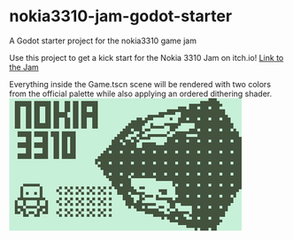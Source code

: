 # nokia3310-jam-godot-starter
A Godot starter project for the nokia3310 game jam

Use this project to get a kick start for the Nokia 3310 Jam on itch.io!
[Link to the Jam](https://itch.io/jam/nokiajam2)


Everything inside the Game.tscn scene will be rendered with two colors from the official palette while also applying an ordered dithering shader.
![Example screen](/example.png)